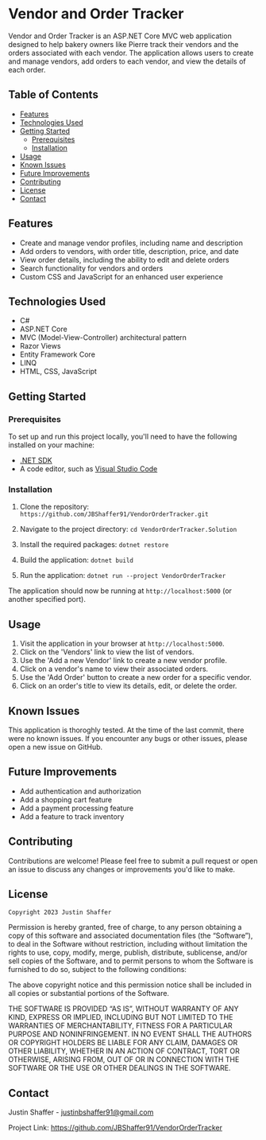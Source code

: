 # Vendor and Order Tracker

Vendor and Order Tracker is an ASP.NET Core MVC web application designed to help bakery owners like Pierre track their vendors and the orders associated with each vendor. The application allows users to create and manage vendors, add orders to each vendor, and view the details of each order.

## Table of Contents

- [Features](#features)
- [Technologies Used](#technologies-used)
- [Getting Started](#getting-started)
  - [Prerequisites](#prerequisites)
  - [Installation](#installation)
- [Usage](#usage)
- [Known Issues](#known-issues)
- [Future Improvements](#future-improvements)
- [Contributing](#contributing)
- [License](#license)
- [Contact](#contact)

## Features

- Create and manage vendor profiles, including name and description
- Add orders to vendors, with order title, description, price, and date
- View order details, including the ability to edit and delete orders
- Search functionality for vendors and orders
- Custom CSS and JavaScript for an enhanced user experience

## Technologies Used

- C#
- ASP.NET Core
- MVC (Model-View-Controller) architectural pattern
- Razor Views
- Entity Framework Core
- LINQ
- HTML, CSS, JavaScript

## Getting Started

### Prerequisites

To set up and run this project locally, you'll need to have the following installed on your machine:

- [.NET SDK](https://dotnet.microsoft.com/download)
- A code editor, such as [Visual Studio Code](https://code.visualstudio.com/)

### Installation

1. Clone the repository:
`https://github.com/JBShaffer91/VendorOrderTracker.git`

2. Navigate to the project directory:
`cd VendorOrderTracker.Solution`

3. Install the required packages:
`dotnet restore`

4. Build the application:
`dotnet build`

5. Run the application:
`dotnet run --project VendorOrderTracker`


The application should now be running at `http://localhost:5000` (or another specified port).

## Usage

1. Visit the application in your browser at `http://localhost:5000`.
2. Click on the 'Vendors' link to view the list of vendors.
3. Use the 'Add a new Vendor' link to create a new vendor profile.
4. Click on a vendor's name to view their associated orders.
5. Use the 'Add Order' button to create a new order for a specific vendor.
6. Click on an order's title to view its details, edit, or delete the order.

## Known Issues

This application is thoroghly tested. At the time of the last commit, there were no known issues. If you encounter any bugs or other issues, please open a new issue on GitHub.

## Future Improvements

- Add authentication and authorization
- Add a shopping cart feature
- Add a payment processing feature
- Add a feature to track inventory

## Contributing

Contributions are welcome! Please feel free to submit a pull request or open an issue to discuss any changes or improvements you'd like to make.

## License

`Copyright 2023 Justin Shaffer`

Permission is hereby granted, free of charge, to any person obtaining a copy of this software and associated documentation files (the “Software”), to deal in the Software without restriction, including without limitation the rights to use, copy, modify, merge, publish, distribute, sublicense, and/or sell copies of the Software, and to permit persons to whom the Software is furnished to do so, subject to the following conditions:

The above copyright notice and this permission notice shall be included in all copies or substantial portions of the Software.

THE SOFTWARE IS PROVIDED “AS IS”, WITHOUT WARRANTY OF ANY KIND, EXPRESS OR IMPLIED, INCLUDING BUT NOT LIMITED TO THE WARRANTIES OF MERCHANTABILITY, FITNESS FOR A PARTICULAR PURPOSE AND NONINFRINGEMENT. IN NO EVENT SHALL THE AUTHORS OR COPYRIGHT HOLDERS BE LIABLE FOR ANY CLAIM, DAMAGES OR OTHER LIABILITY, WHETHER IN AN ACTION OF CONTRACT, TORT OR OTHERWISE, ARISING FROM, OUT OF OR IN CONNECTION WITH THE SOFTWARE OR THE USE OR OTHER DEALINGS IN THE SOFTWARE.

## Contact

Justin Shaffer - justinbshaffer91@gmail.com

Project Link: https://github.com/JBShaffer91/VendorOrderTracker
